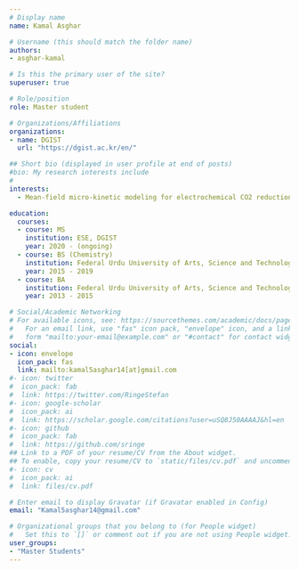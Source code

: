 ```yaml
---
# Display name
name: Kamal Asghar

# Username (this should match the folder name)
authors:
- asghar-kamal

# Is this the primary user of the site?
superuser: true

# Role/position
role: Master student

# Organizations/Affiliations
organizations:
- name: DGIST
  url: "https://dgist.ac.kr/en/"

## Short bio (displayed in user profile at end of posts)
#bio: My research interests include 
#
interests:
  - Mean-field micro-kinetic modeling for electrochemical CO2 reduction

education:
  courses:
  - course: MS
    institution: ESE, DGIST
    year: 2020 - (ongoing)
  - course: BS (Chemistry)
    institution: Federal Urdu University of Arts, Science and Technology (FUUAST)
    year: 2015 - 2019
  - course: BA 
    institution: Federal Urdu University of Arts, Science and Technology (FUUAST)
    year: 2013 - 2015

# Social/Academic Networking
# For available icons, see: https://sourcethemes.com/academic/docs/page-builder/#icons
#   For an email link, use "fas" icon pack, "envelope" icon, and a link in the
#   form "mailto:your-email@example.com" or "#contact" for contact widget.
social:
- icon: envelope
  icon_pack: fas
  link: mailto:kamal5asghar14[at]gmail.com
#- icon: twitter
#  icon_pack: fab
#  link: https://twitter.com/RingeStefan
#- icon: google-scholar
#  icon_pack: ai
#  link: https://scholar.google.com/citations?user=uSQ8J50AAAAJ&hl=en
#- icon: github
#  icon_pack: fab
#  link: https://github.com/sringe
## Link to a PDF of your resume/CV from the About widget.
## To enable, copy your resume/CV to `static/files/cv.pdf` and uncomment the lines below.
#- icon: cv
#  icon_pack: ai
#  link: files/cv.pdf

# Enter email to display Gravatar (if Gravatar enabled in Config)
email: "Kamal5asghar14@gmail.com"

# Organizational groups that you belong to (for People widget)
#   Set this to `[]` or comment out if you are not using People widget.
user_groups:
- "Master Students"
---
```



